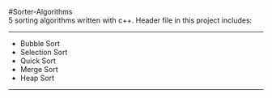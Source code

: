 #Sorter-Algorithms  
5 sorting algorithms written with c++. Header file in this project includes:
***
- Bubble Sort
- Selection Sort
- Quick Sort
- Merge Sort
- Heap Sort
***
